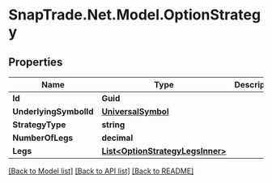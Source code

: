 # SnapTrade.Net.Model.OptionStrategy

## Properties

Name | Type | Description | Notes
------------ | ------------- | ------------- | -------------
**Id** | **Guid** |  | [optional] 
**UnderlyingSymbolId** | [**UniversalSymbol**](UniversalSymbol.md) |  | [optional] 
**StrategyType** | **string** |  | [optional] 
**NumberOfLegs** | **decimal** |  | [optional] 
**Legs** | [**List&lt;OptionStrategyLegsInner&gt;**](OptionStrategyLegsInner.md) |  | [optional] 

[[Back to Model list]](../README.md#documentation-for-models) [[Back to API list]](../README.md#documentation-for-api-endpoints) [[Back to README]](../README.md)


